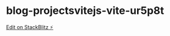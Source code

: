 # blog-projectsvitejs-vite-ur5p8t

[Edit on StackBlitz ⚡️](https://stackblitz.com/edit/vitejs-vite-ur5p8t)